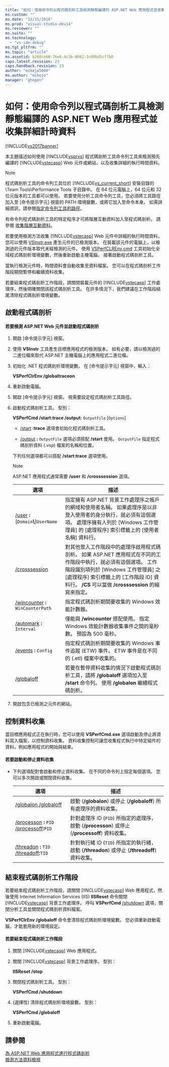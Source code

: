 ```yaml
---
title: "如何：使用命令列以程式碼剖析工具檢測靜態編譯的 ASP.NET Web 應用程式並收集詳細計時資料 | Microsoft Docs"
ms.custom: ""
ms.date: "12/15/2016"
ms.prod: "visual-studio-dev14"
ms.reviewer: ""
ms.suite: ""
ms.technology: 
  - "vs-ide-debug"
ms.tgt_pltfrm: ""
ms.topic: "article"
ms.assetid: b260ce68-76e6-4c3b-8062-3c00bd5cf7b8
caps.latest.revision: 23
caps.handback.revision: 23
author: "mikejo5000"
ms.author: "mikejo"
manager: "ghogen"
---
```

# 如何：使用命令列以程式碼剖析工具檢測靜態編譯的 ASP.NET Web 應用程式並收集詳細計時資料
[!INCLUDE[vs2017banner](../code-quality/includes/vs2017banner.md)]

本主題描述如何使用 [!INCLUDE[vsprvs](../code-quality/includes/vsprvs_md.md)] 程式碼剖析工具命令列工具來檢測預先編譯的 [!INCLUDE[vstecasp](../code-quality/includes/vstecasp_md.md)] Web 元件或網站，以及收集詳細的執行時間資料。  
  
> [!NOTE]
>  程式碼剖析工具的命令列工具位於 [!INCLUDE[vs_current_short](../code-quality/includes/vs_current_short_md.md)] 安裝目錄的 \\Team Tools\\Performance Tools 子目錄中。  在 64 位元電腦上，64 位元和 32 位元版本的工具都可以使用。  若要使用分析工具命令列工具，您必須將工具路徑加入至 \[命令提示字元\] 視窗的 PATH 環境變數，或將它加入至命令本身。  如需詳細資訊，請參閱[指定命令列工具的路徑](../profiling/specifying-the-path-to-profiling-tools-command-line-tools.md)。  
>   
>  有命令列程式碼剖析工具的特定程序才可將階層互動資料加入至程式碼剖析。  請參閱 [收集階層互動資料](../profiling/adding-tier-interaction-data-from-the-command-line.md)。  
  
 若要使用檢測方法收集 [!INCLUDE[vstecasp](../code-quality/includes/vstecasp_md.md)] Web 元件中詳細的執行時間資料，您可以使用 [VSInstr.exe](../profiling/vsinstr.md) 產生元件的已檢測版本。  在裝載該元件的電腦上，以檢測過的元件版本取代未經檢測的元件。  使用 [VSPerfCLREnv.cmd](../profiling/vsperfclrenv.md) 工具初始化全域程式碼剖析環境變數，然後重新啟動主機電腦。  接著啟動程式碼剖析工具。  
  
 當執行檢測元件時，時間資料會自動收集至資料檔案。  您可以在程式碼剖析工作階段期間暫停和繼續資料收集。  
  
 若要結束程式碼剖析工作階段，請關閉裝載元件的 [!INCLUDE[vstecasp](../code-quality/includes/vstecasp_md.md)] 工作處理序，然後明確關閉該程式碼剖析工具。  在許多情況下，我們建議在工作階段結尾清除程式碼剖析環境變數。  
  
## 啟動程式碼剖析  
  
#### 若要檢測 ASP.NET Web 元件並啟動程式碼剖析  
  
1.  開啟 \[命令提示字元\] 視窗。  
  
2.  使用 **VSInstr** 工具產生目標應用程式的檢測版本。  如有必要，請以檢測過的二進位檔來取代 ASP.NET 主機電腦上的應用程式二進位檔。  
  
3.  初始化 .NET 程式碼剖析環境變數。  在 \[命令提示字元\] 視窗中，輸入：  
  
     **VSPerfClrEnv \/globaltraceon**  
  
4.  重新啟動電腦。  
  
5.  開啟 \[命令提示字元\] 視窗。  視需要設定程式碼剖析工具路徑。  
  
6.  啟動程式碼剖析工具。  型別：  
  
     **VSPerfCmd \/start:trace \/output:** `OutputFile` \[`Options`\]  
  
    -   [\/start](../profiling/start.md) **:trace** 選項會初始化程式碼剖析工具。  
  
    -   [\/output](../profiling/output.md) **:** `OutputFile` 選項必須搭配 **\/start** 使用。  `OutputFile` 指定程式碼剖析資料 \(.vsp\) 檔案的名稱和位置。  
  
     下列任何選項都可以搭配 **\/start:trace** 選項使用。  
  
    > [!NOTE]
    >  ASP.NET 應用程式通常需要 **\/user** 和 **\/crosssession** 選項。  
  
    |選項|描述|  
    |--------|--------|  
    |[\/user](../profiling/user-vsperfcmd.md) **:**\[`Domain`**\\**\]`UserName`|指定擁有 ASP.NET 背景工作處理序之帳戶的網域和使用者名稱。  如果處理序是以非登入使用者的身分執行，就必須有這個選項。  處理序擁有人列於 \[Windows 工作管理員\] 的 \[處理程序\] 索引標籤上的 \[使用者名稱\] 資料行。|  
    |[\/crosssession](../profiling/crosssession.md)|對其他登入工作階段中的處理序啟用程式碼剖析。  如果 ASP.NET 應用程式在不同的工作階段中執行，就必須有這個選項。  工作階段識別項列於 \[Windows 工作管理員\] 之 \[處理程序\] 索引標籤上的 \[工作階段 ID\] 資料行。  **\/CS** 可以當做 **\/crosssession** 的縮寫來指定。|  
    |[\/wincounter](../profiling/wincounter.md) **:** `WinCounterPath`|指定程式碼剖析期間要收集的 Windows 效能計數器。|  
    |[\/automark](../profiling/automark.md) **:** `Interval`|僅能與 **\/wincounter** 搭配使用。  指定 Windows 效能計數器收集事件之間的毫秒數。  預設為 500 毫秒。|  
    |[\/events](../profiling/events-vsperfcmd.md) **:** `Config`|指定程式碼剖析期間要收集的 Windows 事件追蹤 \(ETW\) 事件。  ETW 事件是在不同的 \(.etl\) 檔案中收集的。|  
    |[\/globaloff](../profiling/globalon-and-globaloff.md)|若要在暫停資料收集的情況下啟動程式碼剖析工具，請將 **\/globaloff** 選項加入至 **\/start** 命令列。  使用 **\/globalon** 繼續程式碼剖析。|  
  
7.  開啟包含已檢測之元件的網站。  
  
## 控制資料收集  
 當目標應用程式正在執行時，您可以使用 **VSPerfCmd.exe** 選項啟動及停止將資料寫入檔案，以控制資料收集。  資料收集控制可讓您收集程式執行中特定組件的資料，例如應用程式的開始與結束。  
  
#### 若要啟動和停止資料收集  
  
-   下列選項配對會啟動和停止資料收集。  在不同的命令列上指定每個選項。  您可以多次開啟或關閉資料收集。  
  
    |選項|描述|  
    |--------|--------|  
    |[\/globalon \/globaloff](../profiling/globalon-and-globaloff.md)|啟動 \(**\/globalon**\) 或停止 \(**\/globaloff**\) 所有處理序的資料收集。|  
    |[\/processon](../profiling/processon-and-processoff.md) **:** `PID` [\/processoff](../profiling/processon-and-processoff.md)**:**`PID`|針對處理序 ID \(`PID`\) 所指定的處理序，啟動 \(**\/processon**\) 或停止 \(**\/processoff**\) 資料收集。|  
    |[\/threadon](../profiling/threadon-and-threadoff.md) **:** `TID` [\/threadoff](../profiling/threadon-and-threadoff.md)**:**`TID`|針對執行緒 ID \(`TID`\) 所指定的執行緒，啟動 \(**\/threadon**\) 或停止 \(**\/threadoff**\) 資料收集。|  
  
## 結束程式碼剖析工作階段  
 若要結束程式碼剖析工作階段，請關閉 [!INCLUDE[vstecasp](../code-quality/includes/vstecasp_md.md)] Web 應用程式，然後使用 Internet Information Services \(IIS\) **IISReset** 命令關閉 [!INCLUDE[vstecasp](../code-quality/includes/vstecasp_md.md)] 背景工作處理序。  呼叫 **VSPerfCmd** [\/shutdown](../profiling/shutdown.md) 選項，關閉分析工具並關閉程式碼剖析資料檔案。  
  
 **VSPerfClrEnv \/globaloff** 命令會清除程式碼剖析環境變數。  您必須重新啟動電腦，才能套用新的環境設定。  
  
#### 若要結束程式碼剖析工作階段  
  
1.  關閉 [!INCLUDE[vstecasp](../code-quality/includes/vstecasp_md.md)] Web 應用程式。  
  
2.  關閉 [!INCLUDE[vstecasp](../code-quality/includes/vstecasp_md.md)] 背景工作處理序。  型別：  
  
     **IISReset \/stop**  
  
3.  關閉程式碼剖析工具。  型別：  
  
     **VSPerfCmd \/shutdown**  
  
4.  \(選擇性\)  清除程式碼剖析環境變數。  型別：  
  
     **VSPerfCmd \/globaloff**  
  
5.  重新啟動電腦。  
  
## 請參閱  
 [為 ASP.NET Web 應用程式進行程式碼剖析](../profiling/command-line-profiling-of-aspnet-web-applications.md)   
 [檢測方法資料檢視](../profiling/instrumentation-method-data-views.md)